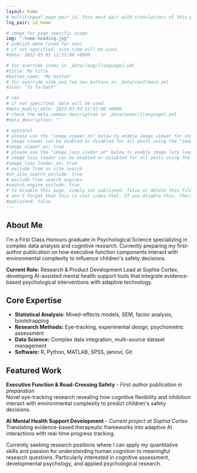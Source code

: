 ```yaml
---
layout: home
# multilingual page pair id, this must pair with translations of this page. (This name must be unique)
lng_pair: id_home

# image for page specific usage
img: ":home-heading.jpg"
# publish date (used for seo)
# if not specified, site.time will be used.
#date: 2022-03-03 12:32:00 +0000

# for override items in _data/lang/[language].yml
#title: My title
#button_name: "My button"
# for override side_and_top_nav_buttons in _data/conf/main.yml
#icon: "fa fa-bath"

# seo
# if not specified, date will be used.
#meta_modify_date: 2022-03-03 12:32:00 +0000
# check the meta_common_description in _data/owner/[language].yml
#meta_description: ""

# optional
# please use the "image_viewer_on" below to enable image viewer for individual pages or posts (_posts/ or [language]/_posts folders).
# image viewer can be enabled or disabled for all posts using the "image_viewer_posts: true" setting in _data/conf/main.yml.
#image_viewer_on: true
# please use the "image_lazy_loader_on" below to enable image lazy loader for individual pages or posts (_posts/ or [language]/_posts folders).
# image lazy loader can be enabled or disabled for all posts using the "image_lazy_loader_posts: true" setting in _data/conf/main.yml.
#image_lazy_loader_on: true
# exclude from on site search
#on_site_search_exclude: true
# exclude from search engines
#search_engine_exclude: true
# to disable this page, simply set published: false or delete this file
# don't forget that this is root index.html. If you disable this, there will be no index.html page to open
#published: false
---
```


## About Me

I'm a First Class Honours graduate in Psychological Science specializing in complex data analysis and cognitive research. Currently preparing my first-author publication on how executive function components interact with environmental complexity to influence children's safety decisions.

**Current Role:** Research & Product Development Lead at Sophia Cortex, developing AI-assisted mental health support tools that integrate evidence-based psychological interventions with adaptive technology.

## Core Expertise

- **Statistical Analysis:** Mixed-effects models, SEM, factor analysis, bootstrapping
- **Research Methods:** Eye-tracking, experimental design, psychometric assessment  
- **Data Science:** Complex data integration, multi-source dataset management
- **Software:** R, Python, MATLAB, SPSS, jamovi, Git

## Featured Work

**Executive Function & Road-Crossing Safety** - *First author publication in preparation*  
Novel eye-tracking research revealing how cognitive flexibility and inhibition interact with environmental complexity to predict children's safety decisions.

**AI Mental Health Support Development** - *Current project at Sophia Cortex*  
Translating evidence-based therapeutic frameworks into adaptive AI interactions with real-time progress tracking.

Currently seeking research positions where I can apply my quantitative skills and passion for understanding human cognition to meaningful research questions. Particularly interested in cognitive assessment, developmental psychology, and applied psychological research.
